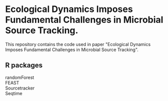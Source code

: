 # Ecological Dynamics Imposes Fundamental Challenges in Microbial Source Tracking.
This repository contains the code used in paper "Ecological Dynamics Imposes Fundamental Challenges in Microbial Source Tracking".

## R packages
randomForest\
FEAST\
Sourcetracker\
Seqtime
